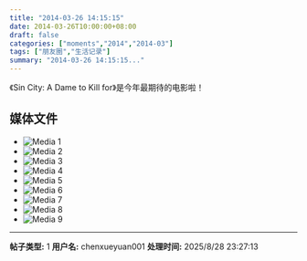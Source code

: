 ```yaml
---
title: "2014-03-26 14:15:15"
date: 2014-03-26T10:00:00+08:00
draft: false
categories: ["moments","2014","2014-03"]
tags: ["朋友圈","生活记录"]
summary: "2014-03-26 14:15:15..."
---
```


《Sin City: A Dame to Kill for》是今年最期待的电影啦！

## 媒体文件

- ![Media 1](/Moments/photos/2014-03-26/201403261415150.jpg)
- ![Media 2](/Moments/photos/2014-03-26/201403261415151.jpg)
- ![Media 3](/Moments/photos/2014-03-26/201403261415152.jpg)
- ![Media 4](/Moments/photos/2014-03-26/201403261415153.jpg)
- ![Media 5](/Moments/photos/2014-03-26/201403261415154.jpg)
- ![Media 6](/Moments/photos/2014-03-26/201403261415155.jpg)
- ![Media 7](/Moments/photos/2014-03-26/201403261415156.jpg)
- ![Media 8](/Moments/photos/2014-03-26/201403261415157.jpg)
- ![Media 9](/Moments/photos/2014-03-26/201403261415158.jpg)

---

**帖子类型:** 1
**用户名:** chenxueyuan001
**处理时间:** 2025/8/28 23:27:13